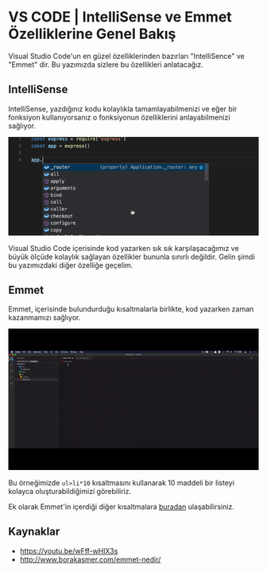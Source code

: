 # VS CODE | IntelliSense ve Emmet Özelliklerine Genel Bakış

Visual Studio Code'un en güzel özelliklerinden bazırları "IntelliSence" ve "Emmet" dir. Bu yazımızda sizlere bu özellikleri anlatacağız.



## IntelliSense

IntelliSense, yazdığınız kodu kolaylıkla tamamlayabilmenizi ve eğer bir fonksiyon kullanıyorsanız o fonksiyonun özelliklerini anlayabilmenizi sağlıyor.

![vs-intellisense](figures/vs-intellisense.gif)

Visual Studio Code içerisinde kod yazarken sık sık karşılaşacağımız ve büyük ölçüde kolaylık sağlayan özellikler bununla sınırlı değildir. Gelin şimdi bu yazımızdaki diğer özelliğe geçelim.



## Emmet

 Emmet, içerisinde bulundurduğu kısaltmalarla birlikte, kod yazarken zaman kazanmamızı sağlıyor.

![vs-emmet](figures/vs-emmet.gif)

Bu örneğimizde `ul>li*10` kısaltmasını kullanarak 10 maddeli bir listeyi kolayca oluşturabildiğimizi görebiliriz.

Ek olarak Emmet'in içerdiği diğer kısaltmalara [buradan](http://www.borakasmer.com/emmet-nedir/) ulaşabilirsiniz.



## Kaynaklar
- https://youtu.be/wFff-wHlX3s
- http://www.borakasmer.com/emmet-nedir/


